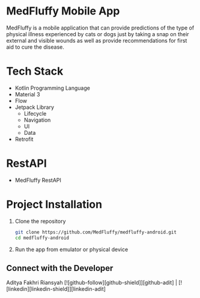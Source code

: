 # MedFluffy Mobile App
MedFluffy is a mobile application that can provide predictions of the type of physical illness experienced by cats or dogs just by taking a snap on their external and visible wounds as well as provide recommendations for first aid to cure the disease.


# Tech Stack
- Kotlin Programming Language
- Material 3
- Flow
- Jetpack Library
  - Lifecycle
  - Navigation
  - UI
  - Data
- Retrofit


# RestAPI
- MedFluffy RestAPI

# Project Installation
1. Clone the repository

   ```sh
   git clone https://github.com/MedFluffy/medfluffy-android.git
   cd medfluffy-android
   ```
2. Run the app from emulator or physical device

## Connect with the Developer
  Aditya Fakhri Riansyah 
 [![github-follow][github-shield]][github-adit] | [![linkedin][linkedin-shield]][linkedin-adit] 
